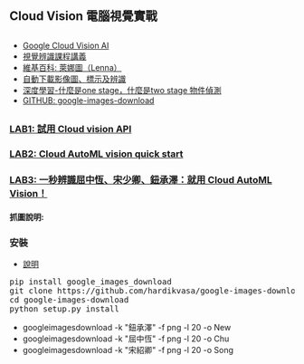 ## Cloud Vision 電腦視覺實戰
##
* [Google Cloud Vision AI](https://cloud.google.com/vision/?hl=zh_TW#header_3)
* [視覺辨識課程講義](https://github.com/jumbokh/gcp_class/blob/master/VISION/%E8%A6%96%E8%A6%BA%E8%BE%A8%E8%AD%98%E8%AA%B2%E7%A8%8B.pptx)
* [維基百科: 萊娜圖（Lenna）](https://zh.wikipedia.org/wiki/%E8%90%8A%E5%A8%9C%E5%9C%96)
* [自動下載影像圖、標示及辨識](https://github.com/jumbokh/cv_face/tree/master/opencv/day3)
* [深度學習-什麼是one stage，什麼是two stage 物件偵測](https://medium.com/@chih.sheng.huang821/%E6%B7%B1%E5%BA%A6%E5%AD%B8%E7%BF%92-%E4%BB%80%E9%BA%BC%E6%98%AFone-stage-%E4%BB%80%E9%BA%BC%E6%98%AFtwo-stage-%E7%89%A9%E4%BB%B6%E5%81%B5%E6%B8%AC-fc3ce505390f)
* [GITHUB: google-images-download](https://github.com/hardikvasa/google-images-download)

##
### [LAB1: 試用 Cloud vision API](https://cloud.google.com/vision/docs/drag-and-drop?hl=zh-tw)
### [LAB2: Cloud AutoML vision quick start](https://blog.gcp.expert/cloud-automl-vision-quick-start/)
### [LAB3: 一秒辨識屈中恆、宋少卿、鈕承澤：就用 Cloud AutoML Vision！](https://blog.gcp.expert/cloud-automl-vision-application-1/)
#### 抓圖說明:
### 安裝
* [說明](https://openingsource.org/2010/zh-tw/)
<pre>
pip install google_images_download
git clone https://github.com/hardikvasa/google-images-download.git
cd google-images-download 
python setup.py install
</pre>
* googleimagesdownload -k "鈕承澤" -f png -l 20 -o New
* googleimagesdownload -k "屈中恆" -f png -l 20 -o Chu
* googleimagesdownload -k "宋紹卿" -f png -l 20 -o Song
